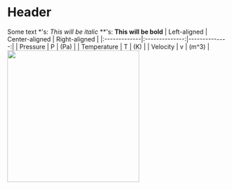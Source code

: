 # Header

Some text
*'s: *This will be italic*
**'s: **This will be bold**
| Left-aligned | Center-aligned | Right-aligned |
|:-------------|:--------------:|--------------:|
| Pressure     | P              | (Pa)          |
| Temperature  | T              | (K)           |
| Velocity     | v              | (m^3)         |
<img src=my_image.png width=300>

